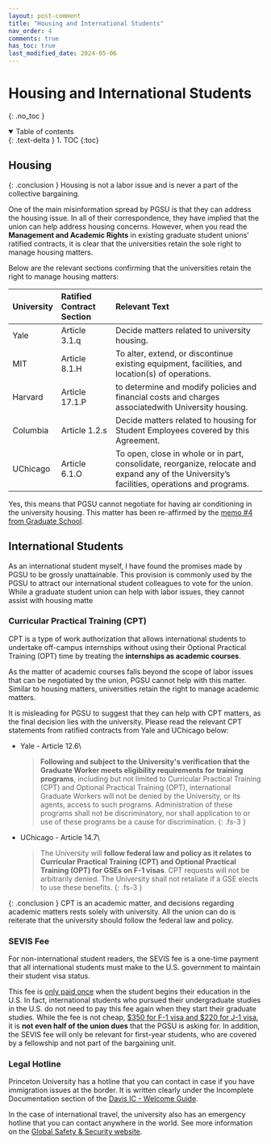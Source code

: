 ```yaml
---
layout: post-comment
title: "Housing and International Students"
nav_order: 4
comments: true
has_toc: true
last_modified_date: 2024-05-06
---
```

# Housing and International Students
{: .no_toc }

<details open markdown="block">
  <summary>
    Table of contents
  </summary>
  {: .text-delta }
1. TOC
{:toc}
</details>

## Housing

{: .conclusion }
Housing is not a labor issue and is never a part of the collective bargaining.

One of the main misinformation spread by PGSU is that they can address the housing issue. In all of their correspondence, they have implied that the union can help address housing concerns. However, when you read the **Management and Academic Rights** in existing graduate student unions' ratified contracts, it is clear that the universities retain the sole right to manage housing matters.

Below are the relevant sections confirming that the universities retain the right to manage housing matters:

| University | Ratified Contract Section | Relevant Text |
| :- | :- | :- |
| Yale | Article 3.1.q | Decide matters related to university housing. |
| MIT | Article 8.1.H | To alter, extend, or discontinue existing equipment, facilities, and location(s) of operations. |
| Harvard | Article 17.1.P | to determine and modify policies and financial costs and charges associatedwith University housing. |
| Columbia | Article 1.2.s | Decide matters related to housing for Student Employees covered by this Agreement. |
| UChicago | Article 6.1.O | To open, close in whole or in part, consolidate, reorganize, relocate and expand any of the University’s facilities, operations and programs. |

Yes, this means that PGSU cannot negotiate for having air conditioning in the university housing. This matter has been re-affirmed by the [memo #4 from Graduate School](https://gradschool.princeton.edu/memo-4-housing-march-22-2023).

## International Students

As an international student myself, I have found the promises made by PGSU to be grossly unattainable. This provision is commonly used by the PGSU to attract our international student colleagues to vote for the union. While a graduate student union can help with labor issues, they cannot assist with housing matte

### Curricular Practical Training (CPT)

CPT is a type of work authorization that allows international students to undertake off-campus internships without using their Optional Practical Training (OPT) time by treating the **internships as academic courses**.

As the matter of academic courses falls beyond the scope of labor issues that can be negotiated by the union, PGSU cannot help with this matter. Similar to housing matters, universities retain the right to manage academic matters.

It is misleading for PGSU to suggest that they can help with CPT matters, as the final decision lies with the university. Please read the relevant CPT statements from ratified contracts from Yale and UChicago below:

- Yale - Article 12.6\
  > **Following and subject to the University's verification that the Graduate Worker meets eligibility requirements for training programs**, including but not limited to Curricular Practical Training (CPT) and Optional Practical Training (OPT), international Graduate Workers will not be denied by the University, or its agents, access to such programs. Administration of these programs shall not be discriminatory, nor shall application to or use of these programs be a cause for discrimination.
  {: .fs-3 }

- UChicago - Article 14.7\
  > The University will **follow federal law and policy as it relates to Curricular Practical Training (CPT) and Optional Practical Training (OPT) for GSEs on F-1 visas**. CPT requests will not be arbitrarily denied. The University shall not retaliate if a GSE elects to use these benefits.
  {: .fs-3 }

{: .conclusion }
CPT is an academic matter, and decisions regarding academic matters rests solely with university. All the union can do is reiterate that the university should follow the federal law and policy.

### SEVIS Fee

For non-international student readers, the SEVIS fee is a one-time payment that all international students must make to the U.S. government to maintain their student visa status.

This fee is [only paid once](https://www.ice.gov/sevis/i901/faq) when the student begins their education in the U.S. In fact, international students who pursued their undergraduate studies in the U.S. do not need to pay this fee again when they start their graduate studies. While the fee is not cheap, [$350 for F-1 visa and $220 for J-1 visa](https://www.ice.gov/sevis/i901), it is **not even half of the union dues** that the PGSU is asking for. In addition, the SEVIS fee will only be relevant for first-year students, who are covered by a fellowship and not part of the bargaining unit.

### Legal Hotline

Princeton University has a hotline that you can contact in case if you have immigration issues at the border. It is written clearly under the Incomplete Documentation section of the [Davis IC - Welcome Guide](https://davisic.princeton.edu/welcome-guide).

In the case of international travel, the university also has an emergency hotline that you can contact anywhere in the world. See more information on the [Global Safety & Security website](https://international.princeton.edu/global-safety-security/emergencies).
